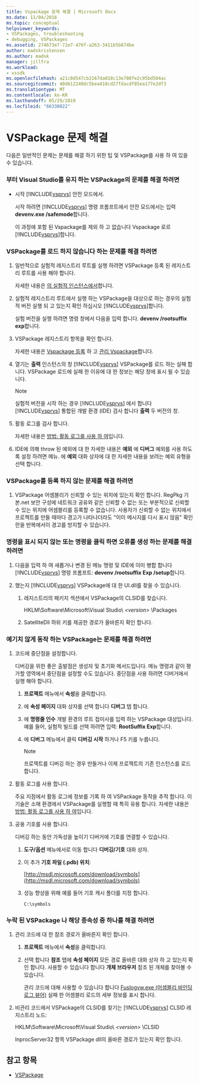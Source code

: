 ```yaml
---
title: Vspackage 문제 해결 | Microsoft Docs
ms.date: 11/04/2016
ms.topic: conceptual
helpviewer_keywords:
- VSPackages, troubleshooting
- debugging, VSPackages
ms.assetid: 274673e7-72e7-476f-a263-3411b5b874be
author: madskristensen
ms.author: madsk
manager: jillfra
ms.workload:
- vssdk
ms.openlocfilehash: a21c8d547cb2167da018c13e788fe2c95bd504ac
ms.sourcegitcommit: 40d612240dc5bea418cd27fdacdf85ea177e2df3
ms.translationtype: MT
ms.contentlocale: ko-KR
ms.lasthandoff: 05/29/2019
ms.locfileid: "66338022"
---
```

# <a name="troubleshooting-vspackages"></a>VSPackage 문제 해결
다음은 일반적인 문제는 문제를 해결 하기 위한 팁 및 VSPackage를 사용 하 여 있을 수 있습니다.

### <a name="to-troubleshoot-a-vspackage-that-keeps-visual-studio-from-starting"></a>부터 Visual Studio를 유지 하는 VSPackage의 문제를 해결 하려면

- 시작 [!INCLUDE[vsprvs](../code-quality/includes/vsprvs_md.md)] 안전 모드에서.

   시작 하려면 [!INCLUDE[vsprvs](../code-quality/includes/vsprvs_md.md)] 명령 프롬프트에서 안전 모드에서는 입력 **devenv.exe /safemode**합니다.

   이 과정에 포함 된 Vspackage를 제외 하 고 없습니다 Vspackage 로르 [!INCLUDE[vsprvs](../code-quality/includes/vsprvs_md.md)]합니다.

### <a name="to-troubleshoot-a-vspackage-that-does-not-load"></a>VSPackage를 로드 하지 않습니다 하는 문제를 해결 하려면

1. 일반적으로 실험적 레지스트리 루트를 실행 하려면 VSPackage 등록 된 레지스트리 루트를 사용 해야 합니다.

    자세한 내용은 [의 실험적 인스턴스에서](../extensibility/the-experimental-instance.md)합니다.

2. 실험적 레지스트리 루트에서 실행 하는 VSPackage을 대상으로 하는 경우의 실험적 버전 실행 되 고 있는지 확인 하십시오 [!INCLUDE[vsprvs](../code-quality/includes/vsprvs_md.md)]합니다.

    실험 버전을 실행 하려면 명령 창에서 다음을 입력 합니다. **devenv /rootsuffix exp**합니다.

3. VSPackage 레지스트리 항목을 확인 합니다.

    자세한 내용은 [Vspackage 등록](registering-and-unregistering-vspackages.md) 하 고 [관리 Vspackage](../extensibility/managing-vspackages.md)합니다.

4. 열기는 **출력** 인스턴스의 창 [!INCLUDE[vsprvs](../code-quality/includes/vsprvs_md.md)] VSPackage를 로드 하는 실패 합니다. VSPackage 로드에 실패 한 이유에 대 한 정보는 해당 창에 표시 될 수 있습니다.

   > [!NOTE]
   > 실험적 버전을 시작 하는 경우 [!INCLUDE[vsprvs](../code-quality/includes/vsprvs_md.md)] 에서 합니다 [!INCLUDE[vsprvs](../code-quality/includes/vsprvs_md.md)] 통합된 개발 환경 (IDE) 검사 합니다 **출력** 두 버전의 창.

5. 활동 로그를 검사 합니다.

    자세한 내용은 [방법: 활동 로그를 사용 하 여](../extensibility/how-to-use-the-activity-log.md)입니다.

6. IDE에 의해 throw 된 예외에 대 한 자세한 내용은 **예외** 에 **디버그** 예외를 사용 하도록 설정 하려면 메뉴. 에 **예외** 대화 상자에 대 한 자세한 내용을 보려는 예외 유형을 선택 합니다.

### <a name="to-troubleshoot-a-vspackage-that-does-not-register"></a>VSPackage를 등록 하지 않는 문제를 해결 하려면

1. VSPackage 어셈블리가 신뢰할 수 있는 위치에 있는지 확인 합니다. RegPkg 기본.net 보안 구성에 네트워크 공유와 같은 신뢰할 수 없는 또는 부분적으로 신뢰할 수 있는 위치에 어셈블리를 등록할 수 없습니다. 사용자가 신뢰할 수 없는 위치에서 프로젝트를 만들 때마다 경고가 나타나더라도 "이이 메시지를 다시 표시 않음" 확인란을 반복에서이 경고를 방지할 수 있습니다.

### <a name="to-troubleshoot-a-command-that-is-not-visible-or-that-generates-an-error-when-you-click-a-command"></a>명령을 표시 되지 않는 또는 명령을 클릭 하면 오류를 생성 하는 문제를 해결 하려면

1. 다음을 입력 하 여 새롭거나 변경 된 메뉴 명령 및 IDE에 이미 병합 합니다 [!INCLUDE[vsprvs](../code-quality/includes/vsprvs_md.md)] 명령 프롬프트: **devenv /rootsuffix Exp /setup**합니다.

2. 했는지 [!INCLUDE[vsprvs](../code-quality/includes/vsprvs_md.md)] VSPackage에 대 한 UI.dll를 찾을 수 있습니다.

   1. 레지스트리의 패키지 섹션에서 VSPackage의 CLSID를 찾습니다.

        HKLM\Software\Microsoft\Visual Studio\\ *\<version>* \Packages

   2. SatelliteDll 하위 키를 제공한 경로가 올바른지 확인 합니다.

### <a name="to-troubleshoot-a-vspackage-that-behaves-unexpectedly"></a>예기치 않게 동작 하는 VSPackage는 문제를 해결 하려면

1. 코드에 중단점을 설정합니다.

     디버깅을 위한 좋은 출발점은 생성자 및 초기화 메서드입니다. 메뉴 명령과 같이 평가할 영역에서 중단점을 설정할 수도 있습니다. 중단점을 사용 하려면 디버거에서 실행 해야 합니다.

    1. **프로젝트** 메뉴에서 **속성**을 클릭합니다.

    2. 에 **속성 페이지** 대화 상자를 선택 합니다 **디버그** 탭 합니다.

    3. 에 **명령줄 인수** 개발 환경의 루트 접미사를 입력 하는 VSPackage 대상입니다. 예를 들어, 실험적 빌드를 선택 하려면 입력: **RootSuffix Exp**합니다.

    4. 에 **디버그** 메뉴에서 클릭 **디버깅 시작** 하거나 F5 키를 누릅니다.

        > [!NOTE]
        > 프로젝트를 디버깅 하는 경우 만들거나 이제 프로젝트의 기존 인스턴스를 로드 합니다.

2. 활동 로그를 사용 합니다.

     주요 지점에서 활동 로그에 정보를 기록 하 여 VSPackage 동작을 추적 합니다. 이 기술은 소매 환경에서 VSPackage를 실행할 때 특히 유용 합니다. 자세한 내용은 [방법: 활동 로그를 사용 하 여](../extensibility/how-to-use-the-activity-log.md)입니다.

3. 공용 기호를 사용 합니다.

     디버깅 하는 동안 가독성을 높이기 디버거에 기호를 연결할 수 있습니다.

    1. **도구/옵션** 메뉴에서로 이동 합니다 **디버깅/기호** 대화 상자.

    2. 이 추가 **기호 파일 (.pdb) 위치**:

         [http://msdl.microsoft.com/download/symbols](http://msdl.microsoft.com/download/symbols)

    3. 성능 향상을 위해 예를 들어 기호 캐시 폴더를 지정 합니다.

        ```
        C:\symbols
        ```

### <a name="to-troubleshoot-a-missing-vspackage-or-one-of-its-dependencies"></a>누락 된 VSPackage 나 해당 종속성 중 하나를 해결 하려면

1. 관리 코드에 대 한 참조 경로가 올바른지 확인 합니다.

   1. **프로젝트** 메뉴에서 **속성**을 클릭합니다.

   2. 선택 합니다 **참조** 탭에 **속성 페이지** 모든 경로 올바른 대화 상자 하 고 있는지 확인 합니다. 사용할 수 있습니다 합니다 **개체 브라우저** 참조 된 개체를 찾아볼 수 있습니다.

        관리 코드에 대해 사용할 수 있습니다 합니다 [Fuslogvw.exe (어셈블리 바인딩 로그 뷰어)](/dotnet/framework/tools/fuslogvw-exe-assembly-binding-log-viewer) 실패 한 어셈블리 로드의 세부 정보를 표시 합니다.

2. 비관리 코드에서 VSPackage의 CLSID를 찾기는 [!INCLUDE[vsprvs](../code-quality/includes/vsprvs_md.md)] CLSID 레지스트리 노드:

    HKLM\Software\Microsoft\Visual Studio\\ *\<version>* \CLSID

   InprocServer32 항목 VSPackage dll의 올바른 경로가 있는지 확인 합니다.

## <a name="see-also"></a>참고 항목
- [VSPackage](../extensibility/internals/vspackages.md)